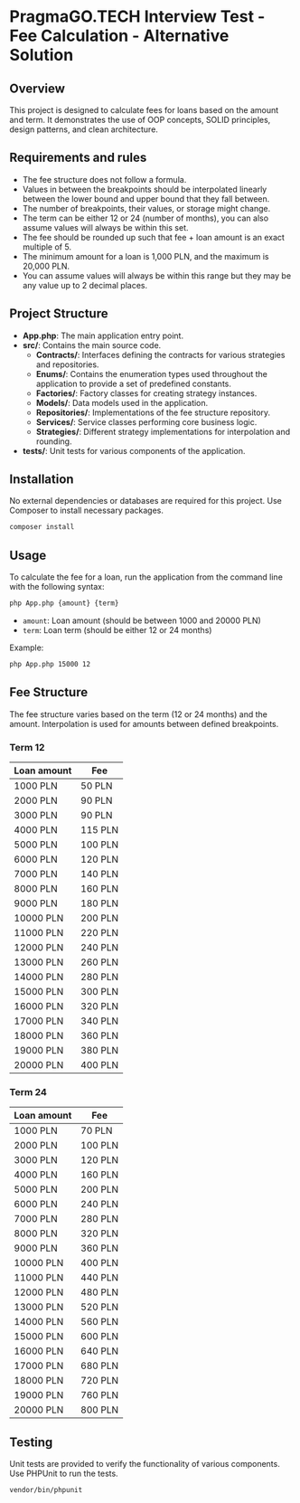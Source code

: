 # PragmaGO.TECH Interview Test - Fee Calculation - Alternative Solution

## Overview

This project is designed to calculate fees for loans based on the amount and term. It demonstrates the use of OOP concepts, SOLID principles, design patterns, and clean architecture.

## Requirements and rules

- The fee structure does not follow a formula.
- Values in between the breakpoints should be interpolated linearly between the lower bound and upper bound that they fall between.
- The number of breakpoints, their values, or storage might change.
- The term can be either 12 or 24 (number of months), you can also assume values will always be within this set.
- The fee should be rounded up such that fee + loan amount is an exact multiple of 5.
- The minimum amount for a loan is 1,000 PLN, and the maximum is 20,000 PLN.
- You can assume values will always be within this range but they may be any value up to 2 decimal places.

## Project Structure

- **App.php**: The main application entry point.
- **src/**: Contains the main source code.
    - **Contracts/**: Interfaces defining the contracts for various strategies and repositories.
    - **Enums/**: Contains the enumeration types used throughout the application to provide a set of predefined constants.
    - **Factories/**: Factory classes for creating strategy instances.
    - **Models/**: Data models used in the application.
    - **Repositories/**: Implementations of the fee structure repository.
    - **Services/**: Service classes performing core business logic.
    - **Strategies/**: Different strategy implementations for interpolation and rounding.
- **tests/**: Unit tests for various components of the application.

## Installation

No external dependencies or databases are required for this project. Use Composer to install necessary packages.

```bash
composer install
```

## Usage

To calculate the fee for a loan, run the application from the command line with the following syntax:

```bash
php App.php {amount} {term}
```

- `amount`: Loan amount (should be between 1000 and 20000 PLN)
- `term`: Loan term (should be either 12 or 24 months)

Example:

```bash
php App.php 15000 12
```

## Fee Structure

The fee structure varies based on the term (12 or 24 months) and the amount. Interpolation is used for amounts between defined breakpoints.

### Term 12

| Loan amount | Fee    |
|-------------|--------|
| 1000 PLN    | 50 PLN |
| 2000 PLN    | 90 PLN |
| 3000 PLN    | 90 PLN |
| 4000 PLN    | 115 PLN|
| 5000 PLN    | 100 PLN|
| 6000 PLN    | 120 PLN|
| 7000 PLN    | 140 PLN|
| 8000 PLN    | 160 PLN|
| 9000 PLN    | 180 PLN|
| 10000 PLN   | 200 PLN|
| 11000 PLN   | 220 PLN|
| 12000 PLN   | 240 PLN|
| 13000 PLN   | 260 PLN|
| 14000 PLN   | 280 PLN|
| 15000 PLN   | 300 PLN|
| 16000 PLN   | 320 PLN|
| 17000 PLN   | 340 PLN|
| 18000 PLN   | 360 PLN|
| 19000 PLN   | 380 PLN|
| 20000 PLN   | 400 PLN|

### Term 24

| Loan amount | Fee    |
|-------------|--------|
| 1000 PLN    | 70 PLN |
| 2000 PLN    | 100 PLN|
| 3000 PLN    | 120 PLN|
| 4000 PLN    | 160 PLN|
| 5000 PLN    | 200 PLN|
| 6000 PLN    | 240 PLN|
| 7000 PLN    | 280 PLN|
| 8000 PLN    | 320 PLN|
| 9000 PLN    | 360 PLN|
| 10000 PLN   | 400 PLN|
| 11000 PLN   | 440 PLN|
| 12000 PLN   | 480 PLN|
| 13000 PLN   | 520 PLN|
| 14000 PLN   | 560 PLN|
| 15000 PLN   | 600 PLN|
| 16000 PLN   | 640 PLN|
| 17000 PLN   | 680 PLN|
| 18000 PLN   | 720 PLN|
| 19000 PLN   | 760 PLN|
| 20000 PLN   | 800 PLN|

## Testing

Unit tests are provided to verify the functionality of various components. Use PHPUnit to run the tests.

```bash
vendor/bin/phpunit
```

